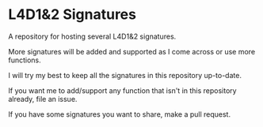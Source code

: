 # L4D1&2 Signatures
A repository for hosting several L4D1&2 signatures.

More signatures will be added and supported as I come across or use more functions.

I will try my best to keep all the signatures in this repository up-to-date.

If you want me to add/support any function that isn't in this repository already, file an issue.

If you have some signatures you want to share, make a pull request.
